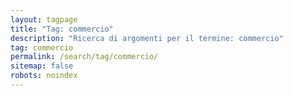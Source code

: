 ```yaml
---
layout: tagpage
title: "Tag: commercio"
description: "Ricerca di argomenti per il termine: commercio"
tag: commercio
permalink: /search/tag/commercio/
sitemap: false
robots: noindex
---
```

